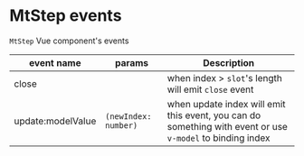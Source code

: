 # MtStep events

`MtStep` Vue component's events

| **event name**    | **params**           | **Description**                                                                                           |
| ----------------- | -------------------- | --------------------------------------------------------------------------------------------------------- |
| close             |                      | when index > `slot`'s length will emit `close` event                                                      |
| update:modelValue | `(newIndex: number)` | when update index will emit this event, you can do something with event or use `v-model` to binding index |

